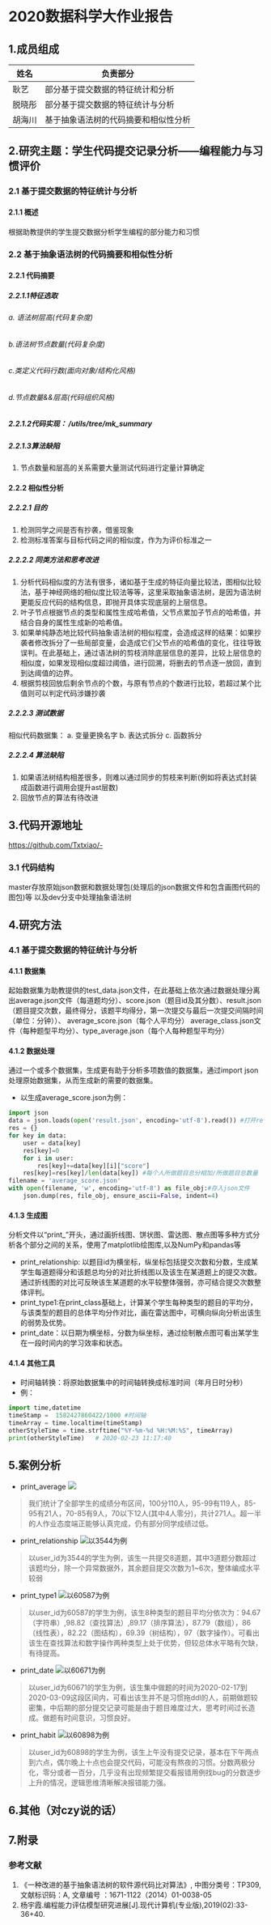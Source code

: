 # 2020数据科学大作业报告

## 1.成员组成
|  姓名   |  负责部分   |
|-----|  -------   |
|   耿艺  |   部分基于提交数据的特征统计和分析         |
|  脱晓彤 |   部分基于提交数据的特征统计与分析       |
|  胡海川 |   基于抽象语法树的代码摘要和相似性分析         |


## 2.研究主题：学生代码提交记录分析——编程能力与习惯评价

### 2.1 基于提交数据的特征统计与分析

#### 2.1.1 概述
根据助教提供的学生提交数据分析学生编程的部分能力和习惯


### 2.2 基于抽象语法树的代码摘要和相似性分析


#### 2.2.1 代码摘要
##### 2.2.1.1特征选取
######  a. 语法树层高(代码复杂度)
######  b.语法树节点数量(代码复杂度)
######  c.类定义代码行数(面向对象/结构化风格)
######  d.节点数量&&层高(代码组织风格)

##### 2.2.1.2代码实现： /utils/tree/mk_summary

##### 2.2.1.3算法缺陷
1. 节点数量和层高的关系需要大量测试代码进行定量计算确定


#### 2.2.2 相似性分析
##### 2.2.2.1 目的
 1. 检测同学之间是否有抄袭，借鉴现象
 2. 检测标准答案与目标代码之间的相似度，作为为评价标准之一
##### 2.2.2.2 同类方法和思考改进
 1. 分析代码相似度的方法有很多，诸如基于生成的特征向量比较法，图相似比较法，基于神经网络的相似度比较法等等，这里采取抽象语法树，是因为语法树更能反应代码的结构信息，即抛开具体实现底层的上层信息。
 2. 叶子节点根据节点的类型和属性生成哈希值，父节点累加子节点的哈希值，并结合自身的属性生成新的哈希值。
 3. 如果单纯静态地比较代码抽象语法树的相似程度，会造成这样的结果：如果抄袭者修改拆分了一些局部变量，会造成它们父节点的哈希值的变化，往往导致误判。在此基础上，通过语法树的剪枝消除底层信息的差异，比较上层信息的相似度，如果发现相似度超过阈值，进行回溯，将删去的节点逐一放回，直到到达阈值的边界。
 4. 根据剪枝回放后剩余节点的个数，与原有节点的个数进行比较，若超过某个比值则可以判定代码涉嫌抄袭
##### 2.2.2.3 测试数据
相似代码数据集：
a. 变量更换名字
b. 表达式拆分
c. 函数拆分
##### 2.2.2.4 算法缺陷
1.  如果语法树结构相差很多，则难以通过同步的剪枝来判断(例如将表达式封装成函数进行调用会提升ast层数)
2.  回放节点的算法有待改进


## 3.代码开源地址
https://github.com/Txtxiao/-
### 3.1 代码结构
master存放原始json数据和数据处理包(处理后的json数据文件和包含画图代码的图包)等
以及dev分支中处理抽象语法树
## 4.研究方法
### 4.1 基于提交数据的特征统计与分析
#### 4.1.1 数据集
起始数据集为助教提供的test_data.json文件，在此基础上依次通过数据处理分离出average.json文件（每道题均分）、score.json（题目id及其分数）、result.json（题目提交次数，最终得分，该题平均得分，第一次提交与最后一次提交间隔时间（单位：分钟））、 average_score.json（每个人平均分） average_class.json文件（每种题型平均分）、type_average.json（每个人每种题型平均分）
#### 4.1.2 数据处理
通过一个或多个数据集，生成更有助于分析多项数值的数据集，通过import json处理原始数据集，从而生成新的需要的数据集。
* 以生成average_score.json为例：
```python
import json
data = json.loads(open('result.json', encoding='utf-8').read()) #打开result.json文件
res = {}
for key in data:
    user = data[key]
    res[key]=0
    for i in user:
        res[key]+=data[key][i]["score"]
    res[key]=res[key]/len(data[key]) #每个人所做题目总分相加/所做题目总数量
filename = 'average_score.json'
with open(filename, 'w', encoding='utf-8') as file_obj:#存入json文件
    json.dump(res, file_obj, ensure_ascii=False, indent=4)
```
#### 4.1.3 生成图
分析文件以“print_”开头，通过画折线图、饼状图、雷达图、散点图等多种方式分析各个部分之间的关系，使用了matplotlib绘图库,以及NumPy和pandas等
* print_relationship: 以题目id为横坐标，纵坐标包括提交次数和分数，生成某学生每道题得分和该题总均分的对比折线图以及该生在某道题上的提交次数。通过折线图的对比可反映该生某道题的水平较整体强弱，亦可结合提交次数整体评判。
* print_type1:在print_class基础上，计算某个学生每种类型的题目的平均分，与该类型的题目的总体平均分作对比，画在雷达图中，可横向纵向分析出该生的弱势及优势。
* print_date：以日期为横坐标，分数为纵坐标，通过绘制散点图可看出某学生在一段时间内的学习效率和状态。
#### 4.1.4 其他工具
* 时间轴转换：将原始数据集中的时间轴转换成标准时间（年月日时分秒）
* 例：
```python
import time,datetime
timeStamp =  1582427860422/1000 #时间轴
timeArray = time.localtime(timeStamp)
otherStyleTime = time.strftime("%Y-%m-%d %H:%M:%S", timeArray)
print(otherStyleTime)   # 2020-02-23 11:17:40
```
## 5.案例分析
* print_average
![](https://gyyy.oss-cn-hangzhou.aliyuncs.com/foundaionsOfDataScience/Figure_1.png)
> 我们统计了全部学生的成绩分布区间，100分110人，95-99有119人，85-95有21人，70-85有9人，70以下12人(其中4人零分)，共计271人。超一半的人作业态度端正能够认真完成，仍有部分同学成绩过低。
* print_relationship
![以3544为例](https://datascience-txt.oss-cn-beijing.aliyuncs.com/print_relationship_3544.png)
> 以user_id为3544的学生为例，该生一共提交8道题，其中3道题分数超过该题均分，除一个异常数据外，其余题目提交次数为1~6次，整体编成水平较弱
* print_type1
![以60587为例](https://datascience-txt.oss-cn-beijing.aliyuncs.com/print_type1_60587.png)
> 以user_id为60587的学生为例，该生8种类型的题目平均分依次为：94.67（字符串）,98.82（查找算法）,89.17（排序算法），87.79（数组），86（线性表），82.22（图结构），69.39（树结构），97（数字操作）。可看出该生在查找算法和数字操作两种类型上处于优势，但较总体水平略有欠缺，有待提高。
* print_date
![以60671为例](https://datascience-txt.oss-cn-beijing.aliyuncs.com/print_date_60671.png)    
> 以user_id为60671的学生为例，该生集中做题的时间为2020-02-17到2020-03-09这段区间内，可看出该生并不是习惯拖ddl的人，前期做题较密集，中后期的部分提交记录可能是由于题目难度过大，思考时间过长造成。做题有时间意识，习惯良好。
* print_habit
![以60898为例](https://gyyy.oss-cn-hangzhou.aliyuncs.com/foundaionsOfDataScience/Figure_2.png)
> 以user_id为60898的学生为例，该生上午没有提交记录，基本在下午两点到六点，偶尔晚上十点也会提交代码，可能没有熬夜的习惯。分数两极分化，零分或者一百分，几乎没有出现频繁提交看报错用例找bug的分数逐步上升的情况，逻辑思维清晰解决报错能力强。
## 6.其他（对czy说的话）


## 7.附录
### 参考文献
1. 《一种改进的基于抽象语法树的软件源代码比对算法》, 中图分类号：TP309, 文献标识码：A, 文章编号 ：1671-1122（2014）01-0038-05  
2.  杨宇霞.编程能力评估模型研究进展[J].现代计算机(专业版),2019(02):33-36+40.
